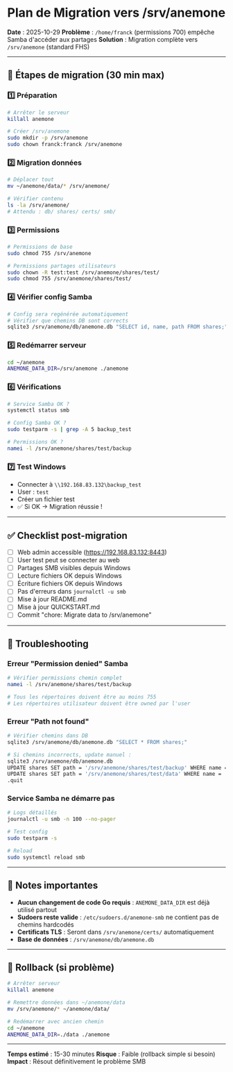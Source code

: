 # Plan de Migration vers /srv/anemone

**Date** : 2025-10-29
**Problème** : `/home/franck` (permissions 700) empêche Samba d'accéder aux partages
**Solution** : Migration complète vers `/srv/anemone` (standard FHS)

---

## 🚀 Étapes de migration (30 min max)

### 1️⃣ Préparation
```bash
# Arrêter le serveur
killall anemone

# Créer /srv/anemone
sudo mkdir -p /srv/anemone
sudo chown franck:franck /srv/anemone
```

### 2️⃣ Migration données
```bash
# Déplacer tout
mv ~/anemone/data/* /srv/anemone/

# Vérifier contenu
ls -la /srv/anemone/
# Attendu : db/ shares/ certs/ smb/
```

### 3️⃣ Permissions
```bash
# Permissions de base
sudo chmod 755 /srv/anemone

# Permissions partages utilisateurs
sudo chown -R test:test /srv/anemone/shares/test/
sudo chmod 755 /srv/anemone/shares/test/
```

### 4️⃣ Vérifier config Samba
```bash
# Config sera regénérée automatiquement
# Vérifier que chemins DB sont corrects
sqlite3 /srv/anemone/db/anemone.db "SELECT id, name, path FROM shares;"
```

### 5️⃣ Redémarrer serveur
```bash
cd ~/anemone
ANEMONE_DATA_DIR=/srv/anemone ./anemone
```

### 6️⃣ Vérifications
```bash
# Service Samba OK ?
systemctl status smb

# Config Samba OK ?
sudo testparm -s | grep -A 5 backup_test

# Permissions OK ?
namei -l /srv/anemone/shares/test/backup
```

### 7️⃣ Test Windows
- Connecter à `\\192.168.83.132\backup_test`
- User : `test`
- Créer un fichier test
- ✅ Si OK → Migration réussie !

---

## ✅ Checklist post-migration

- [ ] Web admin accessible (https://192.168.83.132:8443)
- [ ] User test peut se connecter au web
- [ ] Partages SMB visibles depuis Windows
- [ ] Lecture fichiers OK depuis Windows
- [ ] Écriture fichiers OK depuis Windows
- [ ] Pas d'erreurs dans `journalctl -u smb`
- [ ] Mise à jour README.md
- [ ] Mise à jour QUICKSTART.md
- [ ] Commit "chore: Migrate data to /srv/anemone"

---

## 🐛 Troubleshooting

### Erreur "Permission denied" Samba
```bash
# Vérifier permissions chemin complet
namei -l /srv/anemone/shares/test/backup

# Tous les répertoires doivent être au moins 755
# Les répertoires utilisateur doivent être owned par l'user
```

### Erreur "Path not found"
```bash
# Vérifier chemins dans DB
sqlite3 /srv/anemone/db/anemone.db "SELECT * FROM shares;"

# Si chemins incorrects, update manuel :
sqlite3 /srv/anemone/db/anemone.db
UPDATE shares SET path = '/srv/anemone/shares/test/backup' WHERE name = 'backup_test';
UPDATE shares SET path = '/srv/anemone/shares/test/data' WHERE name = 'data_test';
.quit
```

### Service Samba ne démarre pas
```bash
# Logs détaillés
journalctl -u smb -n 100 --no-pager

# Test config
sudo testparm -s

# Reload
sudo systemctl reload smb
```

---

## 📝 Notes importantes

- **Aucun changement de code Go requis** : `ANEMONE_DATA_DIR` est déjà utilisé partout
- **Sudoers reste valide** : `/etc/sudoers.d/anemone-smb` ne contient pas de chemins hardcodés
- **Certificats TLS** : Seront dans `/srv/anemone/certs/` automatiquement
- **Base de données** : `/srv/anemone/db/anemone.db`

---

## 🔄 Rollback (si problème)

```bash
# Arrêter serveur
killall anemone

# Remettre données dans ~/anemone/data
mv /srv/anemone/* ~/anemone/data/

# Redémarrer avec ancien chemin
cd ~/anemone
ANEMONE_DATA_DIR=./data ./anemone
```

---

**Temps estimé** : 15-30 minutes
**Risque** : Faible (rollback simple si besoin)
**Impact** : Résout définitivement le problème SMB
